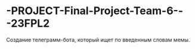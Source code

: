 # -PROJECT-Final-Project-Team-6---23FPL2
Создание телеграмм-бота, который ищет по введенным словам мемы.
